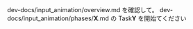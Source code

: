 dev-docs/input_animation/overview.md を確認して。
dev-docs/input_animation/phases/**X**.md の Task**Y** を開始てください
